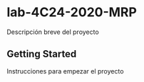 # lab-4C24-2020-MRP

Descripción breve del proyecto

## Getting Started

Instrucciones para empezar el proyecto
